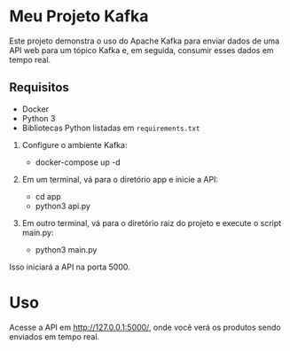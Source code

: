 # Meu Projeto Kafka

Este projeto demonstra o uso do Apache Kafka para enviar dados de uma API web para um tópico Kafka e, em seguida, consumir esses dados em tempo real.

## Requisitos

- Docker
- Python 3
- Bibliotecas Python listadas em `requirements.txt`

1. Configure o ambiente Kafka:

    - docker-compose up -d

2. Em um terminal, vá para o diretório app e inicie a API:

    - cd app
    - python3 api.py

3. Em outro terminal, vá para o diretório raiz do projeto e execute o script main.py:

    - python3 main.py

Isso iniciará a API na porta 5000.

# Uso
Acesse a API em http://127.0.0.1:5000/, onde você verá os produtos sendo enviados em tempo real.